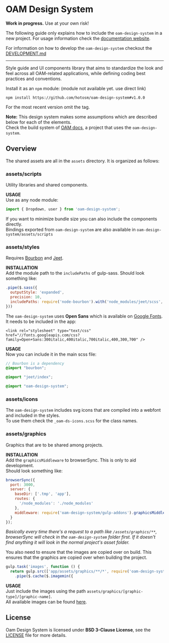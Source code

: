 # OAM Design System

**Work in progress.** Use at your own risk!  

The following guide only explains how to include the `oam-design-system` in a new project. For usage information check the [documentation website](http://hotosm.github.io/oam-docs/).  

For information on how to develop the `oam-design-system` checkout the [DEVELOPMENT.md](DEVELOPMENT.md)  

---

Style guide and UI components library that aims to standardize the look and feel across all OAM-related applications, while defining coding best practices and conventions.

Install it as an `npm` module: (module not available yet. use direct link)
```
npm install https://github.com/hotosm/oam-design-system#v1.0.0
```
For the most recent version omit the tag.

**Note:**
This design system makes some assumptions which are described below for each of the elements.  
Check the build system of [OAM docs](https://github.com/hotosm/oam-docs/blob/master/gulpfile.js), a project that uses the `oam-design-system`.

## Overview

The shared assets are all in the `assets` directory. It is organized as follows:

### assets/scripts
Utility libraries and shared components.

**USAGE**  
Use as any node module:
```js
import { Dropdown, user } from 'oam-design-system';
```
If you want to minimize bundle size you can also include the components directly.  
Bindings exported from `oam-design-system` are also available in `oam-design-system/assets/scripts`

### assets/styles
Requires [Bourbon](https://github.com/lacroixdesign/node-bourbon) and [Jeet](https://github.com/mojotech/jeet).

**INSTALLATION**  
Add the module path to the `includePaths` of gulp-sass. Should look something like:
```js
.pipe($.sass({
  outputStyle: 'expanded',
  precision: 10,
  includePaths: require('node-bourbon').with('node_modules/jeet/scss', require('oam-design-system/gulp-addons').scssPath)
}))
```

The `oam-design-system` uses **Open Sans** which is available on [Google Fonts](https://goo.gl/FZ0Ave).  
It needs to be included in the app:
```
<link rel="stylesheet" type="text/css" href="//fonts.googleapis.com/css?family=Open+Sans:300italic,400italic,700italic,400,300,700" />
```

**USAGE**  
Now you can include it in the main scss file:
```scss
// Bourbon is a dependency
@import "bourbon";

@import "jeet/index";

@import "oam-design-system";
```

### assets/icons
The `oam-design-system` includes svg icons that are compiled into a webfont and included in the styles.  
To use them check the `_oam-ds-icons.scss` for the class names.

### assets/graphics
Graphics that are to be shared among projects.

**INSTALLATION**  
Add the `graphicsMiddleware` to browserSync. This is only to aid development.  
Should look something like:
```js
browserSync({
  port: 3000,
  server: {
    baseDir: ['.tmp', 'app'],
    routes: {
      '/node_modules': './node_modules'
    },
    middleware: require('oam-design-system/gulp-addons').graphicsMiddleware(fs) // <<< This line
  }
});
```
*Basically every time there's a request to a path like `/assets/graphics/**`, browserSync will check in the `oam-design-system` folder first. If it doesn't find anything it will look in the normal project's asset folder.*

You also need to ensure that the images are copied over on build.
This ensures that the graphics are copied over when building the project.
```js
gulp.task('images', function () {
  return gulp.src(['app/assets/graphics/**/*', require('oam-design-system/gulp-addons').graphicsPath + '/**/*'])
    .pipe($.cache($.imagemin({
```

**USAGE**  
Just include the images using the path `assets/graphics/[graphic-type]/[graphic-name]`.  
All available images can be found [here](assets/graphics/).

## License
Oam Design System is licensed under **BSD 3-Clause License**, see the [LICENSE](LICENSE) file for more details.

